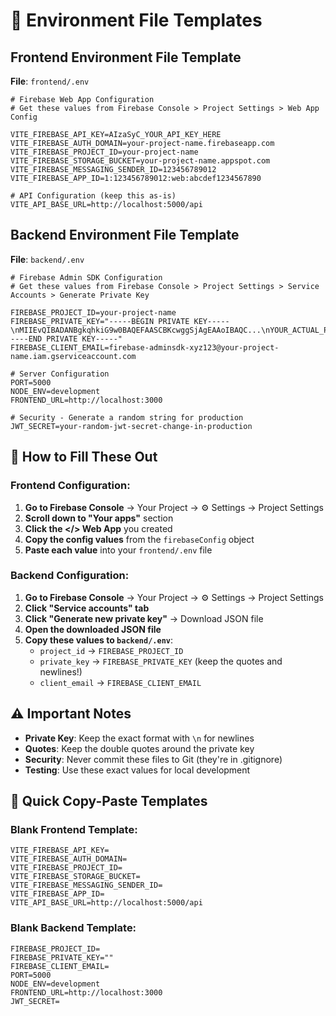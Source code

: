 # 📁 Environment File Templates

## Frontend Environment File Template

**File**: `frontend/.env`

```env
# Firebase Web App Configuration
# Get these values from Firebase Console > Project Settings > Web App Config

VITE_FIREBASE_API_KEY=AIzaSyC_YOUR_API_KEY_HERE
VITE_FIREBASE_AUTH_DOMAIN=your-project-name.firebaseapp.com
VITE_FIREBASE_PROJECT_ID=your-project-name
VITE_FIREBASE_STORAGE_BUCKET=your-project-name.appspot.com
VITE_FIREBASE_MESSAGING_SENDER_ID=123456789012
VITE_FIREBASE_APP_ID=1:123456789012:web:abcdef1234567890

# API Configuration (keep this as-is)
VITE_API_BASE_URL=http://localhost:5000/api
```

## Backend Environment File Template

**File**: `backend/.env`

```env
# Firebase Admin SDK Configuration  
# Get these values from Firebase Console > Project Settings > Service Accounts > Generate Private Key

FIREBASE_PROJECT_ID=your-project-name
FIREBASE_PRIVATE_KEY="-----BEGIN PRIVATE KEY-----\nMIIEvQIBADANBgkqhkiG9w0BAQEFAASCBKcwggSjAgEAAoIBAQC...\nYOUR_ACTUAL_PRIVATE_KEY_CONTENT_HERE\n...PUT_THE_ENTIRE_PRIVATE_KEY_HERE...\n-----END PRIVATE KEY-----"
FIREBASE_CLIENT_EMAIL=firebase-adminsdk-xyz123@your-project-name.iam.gserviceaccount.com

# Server Configuration
PORT=5000
NODE_ENV=development
FRONTEND_URL=http://localhost:3000

# Security - Generate a random string for production
JWT_SECRET=your-random-jwt-secret-change-in-production
```

## 🔧 How to Fill These Out

### Frontend Configuration:
1. **Go to Firebase Console** → Your Project → ⚙️ Settings → Project Settings
2. **Scroll down to "Your apps"** section  
3. **Click the </> Web App** you created
4. **Copy the config values** from the `firebaseConfig` object
5. **Paste each value** into your `frontend/.env` file

### Backend Configuration:
1. **Go to Firebase Console** → Your Project → ⚙️ Settings → Project Settings
2. **Click "Service accounts" tab**
3. **Click "Generate new private key"** → Download JSON file
4. **Open the downloaded JSON file**
5. **Copy these values to `backend/.env`**:
   - `project_id` → `FIREBASE_PROJECT_ID`
   - `private_key` → `FIREBASE_PRIVATE_KEY` (keep the quotes and newlines!)
   - `client_email` → `FIREBASE_CLIENT_EMAIL`

## ⚠️ Important Notes

- **Private Key**: Keep the exact format with `\n` for newlines
- **Quotes**: Keep the double quotes around the private key
- **Security**: Never commit these files to Git (they're in .gitignore)
- **Testing**: Use these exact values for local development

## 🎯 Quick Copy-Paste Templates

### Blank Frontend Template:
```
VITE_FIREBASE_API_KEY=
VITE_FIREBASE_AUTH_DOMAIN=
VITE_FIREBASE_PROJECT_ID=
VITE_FIREBASE_STORAGE_BUCKET=
VITE_FIREBASE_MESSAGING_SENDER_ID=
VITE_FIREBASE_APP_ID=
VITE_API_BASE_URL=http://localhost:5000/api
```

### Blank Backend Template:
```
FIREBASE_PROJECT_ID=
FIREBASE_PRIVATE_KEY=""
FIREBASE_CLIENT_EMAIL=
PORT=5000
NODE_ENV=development
FRONTEND_URL=http://localhost:3000
JWT_SECRET=
```
